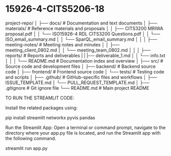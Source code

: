 # 15926-4-CITS5206-18

project-repo/
│
├── docs/                   # Documentation and text documents
│   ├── materials/          # Reference materials and proposals
│   │   ├── CITS3200 MRIWA proposal.pdf
│   │   └── ISO15926-4 RDL CITS3200 Questions.pdf
│   │   └── ISO_email_summary.md
│   │   └── SparQL_email_summary.md
│   │
│   ├── meeting-notes/      # Meeting notes and minutes
│   │   ├── meeting_client_0802.md
│   │   └── meeting_team_0802.md
│   │
│   ├── reports/            # Reports and deliverables
|   |   |── deliverable_1.md 
│   │   └── info.txt
│   │
│   └── README.md           # Documentation index and overview
│
├── src/                    # Source code and development files
│   ├── backend/            # Backend source code
│   ├── frontend/           # Frontend source code
│   └── tests/              # Testing code and scripts
│
├── .github/                # GitHub-specific files and workflows
│   ├── ISSUE_TEMPLATE.md
│   └── PULL_REQUEST_TEMPLATE.md
│
├── .gitignore              # Git ignore file
└── README.md               # Main project README

TO RUN THE STREAMLIT CODE:

Install the related packages using:


pip install streamlit networkx pyvis pandas

Run the Streamlit App:
Open a terminal or command prompt, navigate to the directory where your app.py file is located, and run the Streamlit app with the following command.

streamlit run app.py



